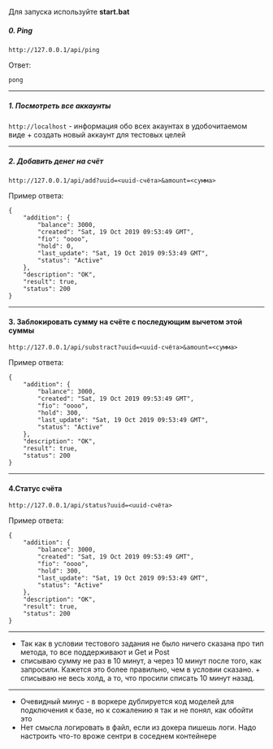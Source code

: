 Для запуска используйте **start.bat**
##### 0. Ping
``http://127.0.0.1/api/ping``

Ответ:

`pong`
____
##### 1. Посмотреть все аккаунты

`http://localhost` - информация обо всех акаунтах в удобочитаемом виде + создать новый аккаунт для тестовых целей
________________________________
##### 2. Добавить денег на счёт
`http://127.0.0.1/api/add?uuid=<uuid-счёта>&amount=<сумма>`

Пример ответа:
```
{
    "addition": {
        "balance": 3000,
        "created": "Sat, 19 Oct 2019 09:53:49 GMT",
        "fio": "oooo",
        "hold": 0,
        "last_update": "Sat, 19 Oct 2019 09:53:49 GMT",
        "status": "Active"
    },
    "description": "OK",
    "result": true,
    "status": 200
}
```

_________________________
#### 3. Заблокировать сумму на счёте с последующим вычетом этой суммы
`http://127.0.0.1/api/substract?uuid=<uuid-счёта>&amount=<сумма>`

Пример ответа:
```
{
    "addition": {
        "balance": 3000,
        "created": "Sat, 19 Oct 2019 09:53:49 GMT",
        "fio": "oooo",
        "hold": 300,
        "last_update": "Sat, 19 Oct 2019 09:53:49 GMT",
        "status": "Active"
    },
    "description": "OK",
    "result": true,
    "status": 200
}
```
____
#### 4.Статус счёта
`http://127.0.0.1/api/status?uuid=<uuid-счёта>` 

Пример ответа:
```
{
    "addition": {
        "balance": 3000,
        "created": "Sat, 19 Oct 2019 09:53:49 GMT",
        "fio": "oooo",
        "hold": 300,
        "last_update": "Sat, 19 Oct 2019 09:53:49 GMT",
        "status": "Active"
    },
    "description": "OK",
    "result": true,
    "status": 200
}
```

___
* Так как в условии тестового задания не было ничего сказана про тип метода, то все поддерживают и Get и Post
* списываю сумму не раз в 10 минут, а через 10 минут после того, как запросили. Кажется это более правильно,
чем в условии сказано. + списываю не весь холд, а то, что просили списать 10 минут назад.
____
* Очевидный минус - в воркере дублируется код моделей для подключения к базе, но к сожалению я так и 
не понял, как обойти это
* Нет смысла логировать в файл, если из докера пишешь логи. Надо настроить что-то вроже сентри в соседнем контейнере